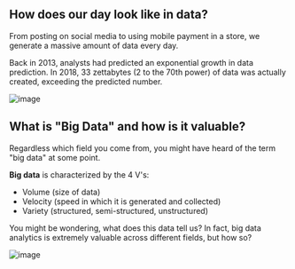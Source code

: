 ## How does our day look like in data?
From posting on social media to using mobile payment in a store, we generate a massive amount of data every day.

Back in 2013, analysts had predicted an exponential growth in data prediction.
In 2018, 33 zettabytes (2 to the 70th power) of data was actually created, exceeding the predicted number.

![image](https://user-images.githubusercontent.com/53935081/144996937-596d7e47-4d90-4dd9-9fce-8188d71fbd6b.png)

## What is "Big Data" and how is it valuable?
Regardless which field you come from, you might have heard of the term "big data" at some point. 

**Big data** is characterized by the 4 V's:
- Volume (size of data)
- Velocity (speed in which it is generated and collected)
- Variety (structured, semi-structured, unstructured)

You might be wondering, what does this data tell us? In fact, big data analytics is extremely valuable across different fields, but how so?

![image](https://user-images.githubusercontent.com/53935081/144997433-f7bae4be-d6cc-4320-996e-cf7079221599.png)
